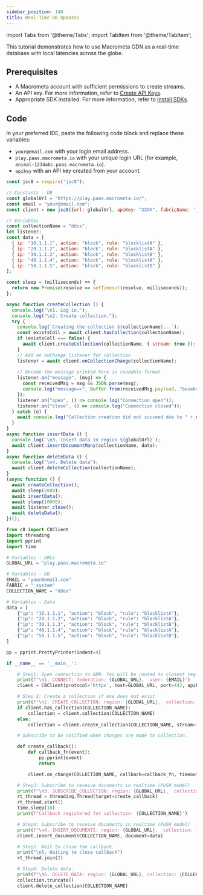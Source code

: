 ```yaml
---
sidebar_position: 140
title: Real-Time DB Updates
---
```


import Tabs from '@theme/Tabs';
import TabItem from '@theme/TabItem';

This tutorial demonstrates how to use Macrometa GDN as a real-time database with local latencies across the globe.

## Prerequisites

- A Macrometa account with sufficient permissions to create streams.
- An API key. For more information, refer to [Create API Keys](../../account-management/api-keys/create-api-keys).
- Appropriate SDK installed. For more information, refer to [Install SDKs](../../sdks/install-sdks.md).

## Code

In your preferred IDE, paste the following code block and replace these variables:

- `your@email.com` with your login email address.
- `play.paas.macrometa.io` with your unique login URL (for example, `animal-1234abc.paas.macrometa.io`).
- `apikey` with an API key created from your account.


<Tabs groupId="operating-systems">
<TabItem value="js" label="Javascript">

```js
const jsc8 = require("jsc8");

// Constants - DB
const globalUrl = "https://play.paas.macrometa.io/";
const email = "your@email.com";
const client = new jsc8({url: globalUrl, apiKey: "XXXX", fabricName: '_system'});

// Variables
const collectionName = "ddos";
let listener;
const data = [
  { ip: "10.1.1.1", action: "block", rule: "blocklistA" },
  { ip: "20.1.1.2", action: "block", rule: "blocklistA" },
  { ip: "30.1.1.3", action: "block", rule: "blocklistB" },
  { ip: "40.1.1.4", action: "block", rule: "blocklistA" },
  { ip: "50.1.1.5", action: "block", rule: "blocklistB" }
];

const sleep = (milliseconds) => {
  return new Promise(resolve => setTimeout(resolve, milliseconds));
};

async function createCollection () {
  console.log("\n1. Log in.");
  console.log("\n2. Create collection.");
  try {
    console.log(`Creating the collection ${collectionName}...`);
    const existsColl = await client.hasCollection(collectionName);
    if (existsColl === false) {
      await client.createCollection(collectionName, { stream: true });
    }
    // Add an onChange listener for collection
    listener = await client.onCollectionChange(collectionName);
    
    // Decode the message printed here in readable format
    listener.on("message", (msg) => {
      const receivedMsg = msg && JSON.parse(msg);
      console.log("message=>", Buffer.from(receivedMsg.payload, "base64").toString("ascii"))
    });
    listener.on("open", () => console.log("Connection open"));
    listener.on("close", () => console.log("Connection closed"));
  } catch (e) {
    await console.log("Collection creation did not succeed due to " + e);
  }
}
async function insertData () {
  console.log(`\n3. Insert data in region ${globalUrl}`);
  await client.insertDocumentMany(collectionName, data);
}
async function deleteData () {
  console.log("\n4. Delete data");
  await client.deleteCollection(collectionName);
}
(async function () {
  await createCollection();
  await sleep(2000);
  await insertData();
  await sleep(10000);
  await listener.close();
  await deleteData();
})();
```

</TabItem>

<TabItem value="py" label="Python">

```py
from c8 import C8Client
import threading
import pprint
import time

# Variables - URLs
GLOBAL_URL = "play.paas.macrometa.io"

# Variables - DB
EMAIL = "your@email.com"
FABRIC = "_system"
COLLECTION_NAME = "ddos"

# Variables - Data
data = [
    {"ip": "10.1.1.1", "action": "block", "rule": "blacklistA"},
    {"ip": "20.1.1.2", "action": "block", "rule": "blacklistA"},
    {"ip": "30.1.1.3", "action": "block", "rule": "blacklistB"},
    {"ip": "40.1.1.4", "action": "block", "rule": "blacklistA"},
    {"ip": "50.1.1.5", "action": "block", "rule": "blacklistB"},
]

pp = pprint.PrettyPrinter(indent=4)

if __name__ == '__main__':

    # Step1: Open connection to GDN. You will be routed to closest region.
    print(f"\n1. CONNECT: federation: {GLOBAL_URL},  user: {EMAIL}")
    client = C8Client(protocol='https', host=GLOBAL_URL, port=443, apikey="", geofabric=FABRIC)

    # Step 2: Create a collection if one does not exist
    print(f"\n2. CREATE_COLLECTION: region: {GLOBAL_URL},  collection: {COLLECTION_NAME}")
    if client.has_collection(COLLECTION_NAME):
        collection = client.collection(COLLECTION_NAME)
    else:
        collection = client.create_collection(COLLECTION_NAME, stream=True)

    # Subscribe to be notified when changes are made to collection.

    def create_callback():
        def callback_fn(event):
            pp.pprint(event)
            return

        client.on_change(COLLECTION_NAME, callback=callback_fn, timeout=15)

    # Step3: Subscribe to receive documents in realtime (PUSH model)
    print(f"\n3. SUBSCRIBE_COLLECTION: region: {GLOBAL_URL},  collection: {COLLECTION_NAME}")
    rt_thread = threading.Thread(target=create_callback)
    rt_thread.start()
    time.sleep(10)
    print(f"Callback registered for collection: {COLLECTION_NAME}")

    # Step4: Subscribe to receive documents in realtime (PUSH model)
    print(f"\n4. INSERT_DOCUMENTS: region: {GLOBAL_URL},  collection: {COLLECTION_NAME}")
    client.insert_document(COLLECTION_NAME, document=data)

    # Step5: Wait to close the callback.
    print("\n5. Waiting to close callback")
    rt_thread.join(2)

    # Step6: Delete data.
    print(f"\n6. DELETE_DATA: region: {GLOBAL_URL}, collection: {COLLECTION_NAME}")
    collection.truncate()
    client.delete_collection(COLLECTION_NAME)
```

</TabItem>
</Tabs>
